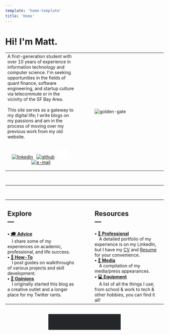 ```yaml
---
template: 'home-template'
title: 'Home'
---
```


<h1> Hi! I'm Matt. </h1> 

<table>
    <tr>
        <td style="vertical-align:top;" width="45%">A first-generation student with over 10 years of experience in information technology and computer science. I'm seeking opportunities in the fields of quant finance, software engineering, and startup culture via telecommute or in the vicinity of the SF Bay Area.<br><br> This site serves as a gateway to my digital life; I write blogs on my passions and am in the process of moving over my previous work from my old website. <br><br>
        <p align='center'>
        <a href="https://www.linkedin.com/in/mapoztate/"><img height="30" width="30" src="https://user-images.githubusercontent.com/71365470/122693012-d4f14200-d1ec-11eb-8852-4bd223d3b41f.png" alt="linkedin"></a>&nbsp;&nbsp;
        <a href="https://github.com/mapoztate"><img height="30" width="30" src="https://user-images.githubusercontent.com/71365470/122693123-4fba5d00-d1ed-11eb-9759-85e584827eb5.png" alt="github"></a>&nbsp;&nbsp;
        <a href="tel:+1-925-269-7163"><img height="30" width="30" src="https://raw.githubusercontent.com/mapoztate/mapoztate/main/assets/icons/phone-fill.png" alt="phone"></a>&nbsp;&nbsp;
        <a href="mailto:matthew.f.prado@valkyriepcs.com"><img height="30" width="30" src="https://user-images.githubusercontent.com/71365470/123560224-daeba380-d755-11eb-9adb-c5a3b9de2fb8.png" alt="e-mail"></a>
        </p> </td>
        <td> &nbsp;&nbsp;</td>
        <td width="45%"><img src="https://user-images.githubusercontent.com/71365470/130392839-7aa187c8-564a-4b01-8731-6516046662b4.jpg" alt="golden-gate"></img> </td>
    </tr>
</table>
<br><hr><br>
<table>
    <tr>
        <td style="vertical-align:top;" width="45%" class="explore"><h2>Explore<br/>—</h2>
         <strong> • <a href="/"> 🎓 Advice </a></strong>
            <br>&emsp;I share some of my experiences on academic, professional, and life success.<br>
         <strong> • <a href="/"> 📖 How-To </a></strong>
            <br>&emsp;I post guides on walkthroughs of various projects and skill development.<br>
         <strong> • <a href="/"> 📢 Opinions </a></strong>
            <br>&emsp;I originally started this blog as a creative outlet and a longer place for my Twitter rants. <br>
</td>
        <td> &nbsp;&nbsp;</td>
        <td style="vertical-align:top;" width="45%" class="resources"><h2>Resources<br/>—</h2>
         <strong> • <a href="/"> 📝 Professional </a></strong>
            <br>&emsp;A detailed portfolio of my experience is on my LinkedIn, but I have my <a href="/cv"> CV</a> and <a href="/resume">Resume</a> for your convenience. <br>
         <strong> • <a href="/media"> 🎥 Media  </a></strong>
            <br>&emsp;A compilation of my media/press appearances. <br>
         <strong> • <a href="/"> 💻 Equipment </a></strong>
            <br>&emsp;A list of all the things I use; from school & work to tech & other hobbies, you can find it all! <br>
</td>
    </tr>
</table>

<br>

<div class="gfm-embed" style='background: #23272a; height:50px; width: 230px; position: relative; margin: auto;' data-url="https://www.gofundme.com/f/alhambra-cs-club/widget/small/coffee"></div><script defer src="https://www.gofundme.com/static/js/embed.js"></script>
